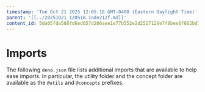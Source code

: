 ```yaml
---
timestamp: 'Tue Oct 21 2025 12:05:18 GMT-0400 (Eastern Daylight Time)'
parent: '[[../20251021_120518.1ade212f.md]]'
content_id: 5da05fda588fd6ed057d206aee1e77b552e2d2517126e7f9bee6f662bd7c0afe
---
```


# Imports

The following `deno.json` file lists additional imports that are available to help ease imports. In particular, the utility folder and the concept folder are available as the `@utils` and `@concepts` prefixes.

